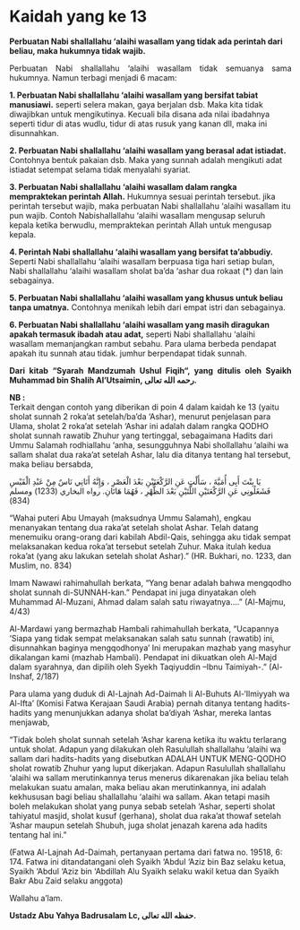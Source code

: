 # Kaidah yang ke 13

<b>Perbuatan Nabi shallallahu ‘alaihi wasallam yang tidak ada perintah dari beliau, maka hukumnya tidak wajib.</b>

<p align="justify">
Perbuatan Nabi shallallahu ‘alaihi wasallam tidak semuanya sama hukumnya. Namun terbagi menjadi 6 macam:

<b>1. Perbuatan Nabi shallallahu ‘alaihi wasallam yang bersifat tabiat manusiawi.</b>
seperti selera makan, gaya berjalan dsb.
Maka kita tidak diwajibkan untuk mengikutinya.
Kecuali bila disana ada nilai ibadahnya seperti tidur di atas wudlu, tidur di atas rusuk yang kanan dll, maka ini disunnahkan.

<b>2. Perbuatan Nabi shallallahu ‘alaihi wasallam yang berasal adat istiadat.</b>
Contohnya bentuk pakaian dsb. Maka yang sunnah adalah mengikuti adat istiadat setempat selama tidak menyalahi syariat.

<b>3. Perbuatan Nabi shallallahu ‘alaihi wasallam dalam rangka mempraktekan perintah Allah.</b>
Hukumnya sesuai perintah tersebut. jika perintah tersebut wajib, maka perbuatan Nabi shallallahu ‘alaihi wasallam itu pun wajib.
Contoh Nabishallallahu ‘alaihi wasallam  mengusap seluruh kepala ketika berwudlu, mempraktekan perintah Allah untuk mengusap kepala.

<b>4. Perintah Nabi shallallahu ‘alaihi wasallam yang bersifat ta’abbudiy.</b>
Seperti Nabi shallallahu ‘alaihi wasallam berpuasa tiga hari setiap bulan, Nabi shallallahu ‘alaihi wasallam sholat ba’da ‘ashar dua rokaat (*) dan lain sebagainya.

<b>5. Perbuatan Nabi shallallahu ‘alaihi wasallam yang khusus untuk beliau tanpa umatnya.</b>
Contohnya menikah lebih dari empat istri dan sebagainya.

<b>6. Perbuatan Nabi shallallahu ‘alaihi wasallam yang masih diragukan apakah termasuk ibadah atau adat,</b> seperti Nabi shallallahu ‘alaihi wasallam memanjangkan rambut sebahu.
Para ulama berbeda pendapat apakah itu sunnah atau tidak. jumhur berpendapat tidak sunnah.
</p>

<p align="justify">
<b>Dari kitab “Syarah Mandzumah Ushul Fiqih“, yang ditulis oleh Syaikh Muhammad bin Shalih Al’Utsaimin, رحمه الله تعالى.</b><br>

<b>NB :</b><br>
Terkait dengan contoh yang diberikan di poin 4 dalam kaidah ke 13 (yaitu sholat sunnah 2 roka’at setelah/ba’da ‘Ashar), menurut penjelasan para Ulama, sholat 2 roka’at setelah ‘Ashar ini adalah dalam rangka QODHO sholat sunnah rawatib Zhuhur yang tertinggal, sebagaimana Hadits dari Ummu Salamah rodhiallahu ‘anha, sesungguhnya Nabi shollallahu ‘alaihi wa sallam shalat dua raka’at setelah Ashar, lalu dia ditanya tentang hal tersebut, maka beliau bersabda,

يَا بِنْتَ أَبِى أُمَيَّةَ ، سَأَلْتِ عَنِ الرَّكْعَتَيْنِ بَعْدَ الْعَصْرِ ، وَإِنَّهُ أَتَانِي نَاسٌ مِنْ عَبْدِ الْقَيْسِ فَشَغَلُونِي عَنِ الرَّكْعَتَيْنِ اللَّتَيْنِ بَعْدَ الظُّهْرِ ، فَهُمَا هَاتَانِ. رواه البخاري (1233) ومسلم (834)

“Wahai puteri Abu Umayah (maksudnya Ummu Salamah), engkau menanyakan tentang dua raka’at setelah sholat Ashar. Telah datang menemuiku orang-orang dari kabilah Abdil-Qais, sehingga aku tidak sempat melaksanakan kedua roka’at tersebut setelah Zuhur. Maka itulah kedua roka’at (yang aku lakukan setelah sholat Ashar).” (HR. Bukhari, no. 1233, dan Muslim, no. 834)

Imam Nawawi rahimahullah berkata, “Yang benar adalah bahwa mengqodho sholat sunnah di-SUNNAH-kan.” Pendapat ini juga dinyatakan oleh Muhammad Al-Muzani, Ahmad dalam salah satu riwayatnya….” (Al-Majmu, 4/43)

Al-Mardawi yang bermazhab Hambali rahimahullah berkata, “Ucapannya ‘Siapa yang tidak sempat melaksanakan salah satu sunnah (rawatib) ini, disunnahkan baginya mengqodhonya’ Ini merupakan mazhab yang masyhur dikalangan kami (mazhab Hambali). Pendapat ini dikuatkan oleh Al-Majd dalam syarahnya, dan dipilih oleh Syekh Taqiyuddin –Ibnu Taimiyah-.” (Al-Inshaf, 2/187)

Para ulama yang duduk di Al-Lajnah Ad-Daimah li Al-Buhuts Al-‘Ilmiyyah wa Al-Ifta’ (Komisi Fatwa Kerajaan Saudi Arabia) pernah ditanya tentang hadits-hadits yang menunjukkan adanya sholat ba’diyah ‘Ashar, mereka lantas menjawab,

“Tidak boleh sholat sunnah setelah ‘Ashar karena ketika itu waktu terlarang untuk sholat. Adapun yang dilakukan oleh Rasulullah shallallahu ‘alaihi wa sallam dari hadits-hadits yang disebutkan ADALAH UNTUK MENG-QODHO sholat rowatib Zhuhur yang luput dikerjakan. Adapun Rasulullah shallallahu ‘alaihi wa sallam merutinkannya terus menerus dikarenakan jika beliau telah melakukan suatu amalan, maka beliau akan merutinkannya, ini adalah kekhususan bagi beliau shallallahu ‘alaihi wa sallam. Akan tetapi masih boleh melakukan sholat yang punya sebab setelah ‘Ashar, seperti sholat tahiyatul masjid, sholat kusuf (gerhana), sholat dua raka’at thowaf setelah ‘Ashar maupun setelah Shubuh, juga sholat jenazah karena ada hadits tentang hal ini.”

(Fatwa Al-Lajnah Ad-Daimah, pertanyaan pertama dari fatwa no. 19518, 6: 174. Fatwa ini ditandatangani oleh Syaikh ‘Abdul ‘Aziz bin Baz selaku ketua, Syaikh ‘Abdul ‘Aziz bin ‘Abdillah Alu Syaikh selaku wakil ketua dan Syaikh Bakr Abu Zaid selaku anggota)
</p>

Wallahu a’lam.

<b>Ustadz Abu Yahya Badrusalam Lc, حفظه الله تعالى.</b>
